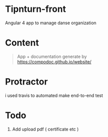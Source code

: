 # Tipnturn-front
Angular 4 app to manage danse organization
# Content #

> App + documentation generate by https://compodoc.github.io/website/

# Protractor  #

i used travis to automated make end-to-end test

# Todo #
1) Add upload pdf ( certificate etc )